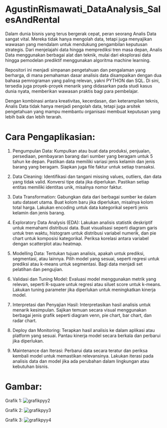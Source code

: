 # AgustinRismawati_DataAnalysis_SalesAndRental

Dalam dunia bisnis yang terus bergerak cepat, peran seorang Analis Data sangat vital. Mereka tidak hanya mengolah data, tetapi juga menyajikan wawasan yang mendalam untuk mendukung pengambilan keputusan strategis. Dari menjelajahi data hingga memprediksi tren masa depan, Analis Data menggunakan berbagai alat dan teknik, mulai dari eksplorasi data hingga pemodelan prediktif menggunakan algoritma machine learning.

Repositori ini menjadi simpanan pengetahuan dan pengalaman yang berharga, di mana pemahaman dasar analisis data disampaikan dengan dua bahasa pemrograman yang paling relevan, yakni PYTHON dan SQL. Di sini, tersedia juga proyek-proyek menarik yang didasarkan pada studi kasus dunia nyata, memberikan wawasan praktis bagi para pembelajar.

Dengan kombinasi antara kreativitas, kecerdasan, dan keterampilan teknis, Analis Data tidak hanya menjadi pengolah data, tetapi juga arsitek pengetahuan yang mampu membantu organisasi membuat keputusan yang lebih baik dan lebih terarah.

# Cara Pengaplikasian:
1. Pengumpulan Data:
Kumpulkan atau buat data produksi, penjualan, persediaan, pembayaran barang dari sumber yang beragam untuk 5 tahun ke depan. Pastikan data memiliki variasi jenis kelamin dan jenis barang yang beragam. Siapkan juga file faktur untuk setiap transaksi.

3. Data Cleaning:
Identifikasi dan tangani missing values, outliers, dan data yang tidak valid. Konversi tipe data jika diperlukan. Pastikan setiap entitas memiliki identitas unik, misalnya nomor faktur.

5. Data Transformation:
Gabungkan data dari berbagai sumber ke dalam satu dataset utama. Buat kolom baru jika diperlukan, misalnya kolom total harga. Lakukan encoding untuk data kategorikal seperti jenis kelamin dan jenis barang.

7. Exploratory Data Analysis (EDA):
Lakukan analisis statistik deskriptif untuk memahami distribusi data. Buat visualisasi seperti diagram garis untuk tren waktu, histogram untuk distribusi variabel numerik, dan pie chart untuk komposisi kategorikal. Periksa korelasi antara variabel dengan scatterplot atau heatmap.

9. Modelling Data:
Tentukan tujuan analisis, apakah untuk prediksi, segmentasi, atau lainnya. Pilih model yang sesuai, seperti regresi untuk prediksi atau k-means untuk segmentasi. Bagi data menjadi set pelatihan dan pengujian.

11. Validasi dan Tuning Model:
Evaluasi model menggunakan metrik yang relevan, seperti R-square untuk regresi atau siluet score untuk k-means. Lakukan tuning parameter jika diperlukan untuk meningkatkan kinerja model.

13. Interpretasi dan Penyajian Hasil:
Interpretasikan hasil analisis untuk menarik kesimpulan. Sajikan temuan secara visual menggunakan berbagai jenis grafik seperti diagram venn, pie chart, bar chart, dan radar chart.

15. Deploy dan Monitoring:
Terapkan hasil analisis ke dalam aplikasi atau platform yang sesuai. Pantau kinerja model secara berkala dan perbarui jika diperlukan.

17. Maintenance dan Iterasi:
Perbarui data secara teratur dan periksa kembali model untuk memastikan relevansinya. Lakukan iterasi pada analisis data dan model jika ada perubahan dalam lingkungan atau kebutuhan bisnis.

# Gambar:
Grafik 1:
![grafikpyy2](https://github.com/AgustinRismawati8/AgustinRismawati_DataAnalysis_SalesAndRental/assets/171894128/a621ecfc-ea42-4151-bdd9-935c441f552c)

Grafik 2:
![grafikpyy3](https://github.com/AgustinRismawati8/AgustinRismawati_DataAnalysis_SalesAndRental/assets/171894128/cd2e149b-6ea1-4e27-8821-0648ca152b3b)

Grafik 3:
![grafikpyy4](https://github.com/AgustinRismawati8/AgustinRismawati_DataAnalysis_SalesAndRental/assets/171894128/4aa5c17f-95d4-4514-821e-c7ec4c94d2de)
